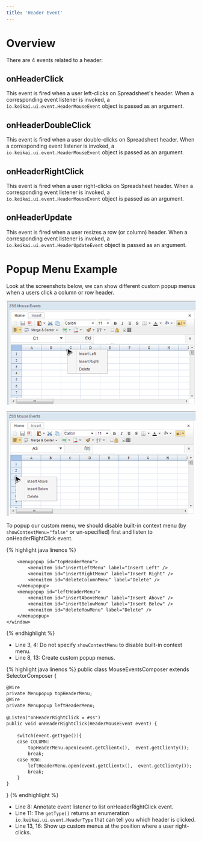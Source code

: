 ```yaml
---
title: 'Header Event'
---
```


# Overview

There are 4 events related to a header:

## onHeaderClick

This event is fired when a user left-clicks on Spreadsheet's header.
When a corresponding event listener is invoked, a `io.keikai.ui.event.HeaderMouseEvent` object is passed as an argument.

## onHeaderDoubleClick

This event is fired when a user double-clicks on Spreadsheet header.
When a corresponding event listener is invoked, a `io.keikai.ui.event.HeaderMouseEvent` object is passed as an argument.

## onHeaderRightClick

This event is fired when a user right-clicks on Spreadsheet header. When
a corresponding event listener is invoked, a `io.keikai.ui.event.HeaderMouseEvent` object is passed as an argument.

## onHeaderUpdate

This event is fired when a user resizes a row (or column) header. When a
corresponding event listener is invoked, a `io.keikai.ui.event.HeaderUpdateEvent` object is passed as an argument.

# Popup Menu Example

Look at the screenshots below, we can show different custom popup menus
when a users click a column or row header.

![ center](/assets/images/dev-ref/Zss-essentials-events-columnMenu.png)

![ center](/assets/images/dev-ref/Zss-essentials-events-rowMenu.png)

To popup our custom menu, we should disable built-in context menu (by `showContextMenu="false"` or un-specified) first and listen to
onHeaderRightClick event.

{% highlight java linenos %}
    <window title="Keikai Mouse Events" border="normal" width="100%"
        height="100%" apply="io.keikai.essential.events.MouseEventsComposer">
        <spreadsheet width="600px" height="300px" 
            maxVisibleRows="100" maxVisibleColumns="40" 
        showFormulabar="true" showToolbar="true" src="/WEB-INF/books/blank.xlsx" >
        </spreadsheet>

        <menupopup id="topHeaderMenu">
            <menuitem id="insertLeftMenu" label="Insert Left" />
            <menuitem id="insertRightMenu" label="Insert Right" />
            <menuitem id="deleteColumnMenu" label="Delete" />
        </menupopup>
        <menupopup id="leftHeaderMenu">
            <menuitem id="insertAboveMenu" label="Insert Above" />
            <menuitem id="insertBelowMenu" label="Insert Below" />
            <menuitem id="deleteRowMenu" label="Delete" />
        </menupopup>
    </window>
{% endhighlight %}

  - Line 3, 4: Do not specify `showContextMenu` to disable built-in
    context menu.
  - Line 8, 13: Create custom popup menus.



{% highlight java linenos %}
public class MouseEventsComposer extends SelectorComposer<Component> {

    @Wire
    private Menupopup topHeaderMenu;
    @Wire
    private Menupopup leftHeaderMenu;
    
    @Listen("onHeaderRightClick = #ss")
    public void onHeaderRightClick(HeaderMouseEvent event) {
        
        switch(event.getType()){
        case COLUMN:
            topHeaderMenu.open(event.getClientx(),  event.getClienty());
            break;
        case ROW:
            leftHeaderMenu.open(event.getClientx(),  event.getClienty());
            break;
        }
    }
}
{% endhighlight %}

  - Line 8: Annotate event listener to list onHeaderRightClick event.
  - Line 11: The `getType()` returns an enumeration `io.keikai.ui.event.HeaderType` that can tell you which header is clicked.
  - Line 13, 16: Show up custom menus at the position where a user right-clicks.
